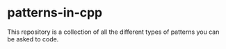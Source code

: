 # patterns-in-cpp
This repository is a collection of all the different types of patterns you can be asked to code.
